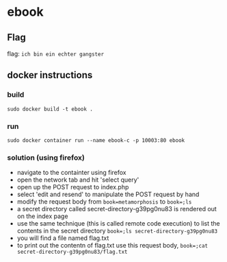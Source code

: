 # ebook
## Flag
flag: `ich bin ein echter gangster`
## docker instructions
### build
`sudo docker build -t ebook .`
### run
`sudo docker container run --name ebook-c -p 10003:80 ebook`
### solution (using firefox)
* navigate to the containter using firefox
* open the network tab and hit 'select query'
* open up the POST request to index.php
* select 'edit and resend' to manipulate the POST request by hand
* modify the request body from `book=metamorphosis` to `book=;ls`
* a secret directory called secret-directory-g39pg0nu83 is rendered out on the index page
* use the same technique (this is called remote code execution) to list the contents in the secret directory `book=;ls secret-directory-g39pg0nu83`
* you will find a file named flag.txt
* to print out the contentn of flag.txt use this request body, `book=;cat secret-directory-g39pg0nu83/flag.txt`

